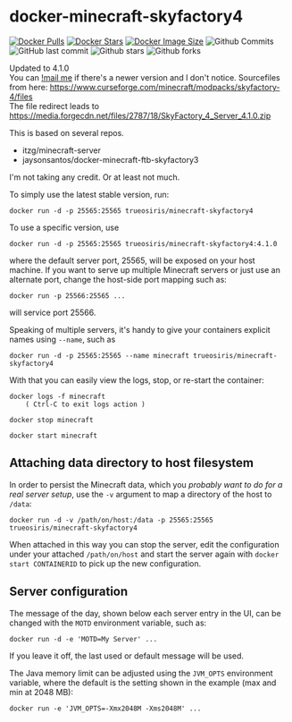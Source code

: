 # docker-minecraft-skyfactory4

[![Docker Pulls](https://badgen.net/docker/pulls/trueosiris/minecraft-skyfactory4?icon=docker&label=pulls)](https://hub.docker.com/r/trueosiris/minecraft-skyfactory4/) [![Docker Stars](https://badgen.net/docker/stars/trueosiris/minecraft-skyfactory4?icon=docker&label=stars)](https://hub.docker.com/r/trueosiris/minecraft-skyfactory4/) [![Docker Image Size](https://badgen.net/docker/size/trueosiris/minecraft-skyfactory4?icon=docker&label=image%20size)](https://hub.docker.com/r/trueosiris/minecraft-skyfactory4/) ![Github Commits](https://badgen.net/github/commits/trueosiris/docker-minecraft-skyfactory4?icon=github&label=commits) ![GitHub last commit](https://badgen.net/github/last-commit/trueosiris/docker-minecraft-skyfactory4?icon=github&label=last%20commit) ![Github stars](https://badgen.net/github/stars/trueosiris/docker-minecraft-skyfactory4?icon=github&label=stars) ![Github forks](https://badgen.net/github/forks/trueosiris/docker-minecraft-skyfactory4?icon=github&label=forks)

Updated to 4.1.0<br>
You can [!mail me](mailto:tim@chaubet.be) if there's a newer version and I don't notice.
Sourcefiles from here: https://www.curseforge.com/minecraft/modpacks/skyfactory-4/files<br>
The file redirect leads to https://media.forgecdn.net/files/2787/18/SkyFactory_4_Server_4.1.0.zip
    
This is based on several repos. <br>
- itzg/minecraft-server<br>
- jaysonsantos/docker-minecraft-ftb-skyfactory3

I'm not taking any credit. Or at least not much.

To simply use the latest stable version, run:

    docker run -d -p 25565:25565 trueosiris/minecraft-skyfactory4
    
To use a specific version, use 
  
    docker run -d -p 25565:25565 trueosiris/minecraft-skyfactory4:4.1.0

where the default server port, 25565, will be exposed on your host machine. If you want to serve up multiple Minecraft servers or just use an alternate port, change the host-side port mapping such as:

    docker run -p 25566:25565 ...

will service port 25566.

Speaking of multiple servers, it's handy to give your containers explicit names using `--name`, such as

    docker run -d -p 25565:25565 --name minecraft trueosiris/minecraft-skyfactory4

With that you can easily view the logs, stop, or re-start the container:

    docker logs -f minecraft
        ( Ctrl-C to exit logs action )

    docker stop minecraft

    docker start minecraft


## Attaching data directory to host filesystem

In order to persist the Minecraft data, which you *probably want to do for a real server setup*, use the `-v` argument to map a directory of the host to ``/data``:

    docker run -d -v /path/on/host:/data -p 25565:25565 trueosiris/minecraft-skyfactory4

When attached in this way you can stop the server, edit the configuration under your attached ``/path/on/host`` and start the server again with `docker start CONTAINERID` to pick up the new configuration.


## Server configuration

The message of the day, shown below each server entry in the UI, can be changed with the `MOTD` environment variable, such as:

    docker run -d -e 'MOTD=My Server' ...

If you leave it off, the last used or default message will be used.

The Java memory limit can be adjusted using the `JVM_OPTS` environment variable, where the default is the setting shown in the example (max and min at 2048 MB):

    docker run -e 'JVM_OPTS=-Xmx2048M -Xms2048M' ...
